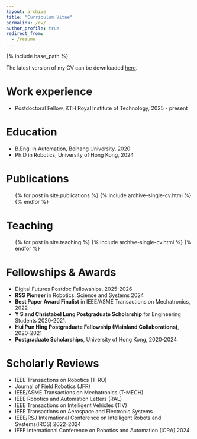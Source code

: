 ```yaml
---
layout: archive
title: "Curriculum Vitae"
permalink: /cv/
author_profile: true
redirect_from:
  - /resume
---
```


{% include base_path %}

The latest version of my CV can be downloaded [here](https://raw.github.com/Ecstasy-EC/Ecstasy-EC.github.io/main/pdf/CV_YixiCAI.pdf).

Work experience
======
* Postdoctoral Fellow, KTH Royal Institute of Technology, 2025 - present

Education
======
* B.Eng. in Automation, Beihang University, 2020
* Ph.D in Robotics, University of Hong Kong, 2024


Publications
======
  <ul>{% for post in site.publications %}
    {% include archive-single-cv.html %}
  {% endfor %}</ul>
  
<!-- Talks
======
  <ul>{% for post in site.talks %}
    {% include archive-single-talk-cv.html %}
  {% endfor %}</ul> -->
  
Teaching
======
  <ul>{% for post in site.teaching %}
    {% include archive-single-cv.html %}
  {% endfor %}</ul>
  
<!-- Skills
======
* C++
* Robotics
  * LiDAR SLAM
  * Mapping
* CUDA C++ -->

Fellowships & Awards
======
* Digital Futures Postdoc Fellowships, 2025-2026
* <strong> RSS Pioneer </strong> in Robotics: Science and Systems 2024
* <strong>Best Paper Award Finalist</strong> in IEEE/ASME Transactions on Mechatronics, 2022
* <strong>Y S and Christabel Lung Postgraduate Scholarship</strong> for Engineering Students 2020-2021.
* <strong>Hui Pun Hing Postgraduate Fellowship (Mainland Collaborations)</strong>, 2020-2021
* <strong>Postgraduate Scholarships</strong>, University of Hong Kong, 2020-2024

Scholarly Reviews
======
* IEEE Transactions on Robotics (T-RO)
* Journal of Field Robotics (JFR)
* IEEE/ASME Transactions on Mechatronics (T-MECH)
* IEEE Robotics and Automation Letters (RAL)
* IEEE Transactions on Intelligent Vehicles (TIV)
* IEEE Transactions on Aerospace and Electronic Systems
* IEEE/RSJ International Conference on Intelligent Robots and Systems(IROS) 2022-2024
* IEEE International Conference on Robotics and Automation (ICRA) 2024
